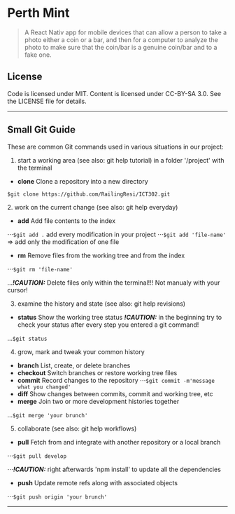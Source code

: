 # Perth Mint
>   A React Nativ app for mobile devices that can allow a person to take a photo either a coin or a bar, and then for a computer to analyze the photo to make sure that the coin/bar is a genuine coin/bar and to a fake one.


## License

Code is licensed under MIT. Content is licensed under CC-BY-SA 3.0. See the LICENSE file for details.

---


## Small Git Guide

These are common Git commands used in various situations in our project:

1. start a working area (see also: git help tutorial) in a folder '/project' with the terminal

+ **clone**      Clone a repository into a new directory

`$git clone https://github.com/RailingResi/ICT302.git`


<Enter>
2. work on the current change (see also: git help everyday)

+ **add**        Add file contents to the index

⋅⋅⋅`$git add .` add every modification in your project
⋅⋅⋅`$git add 'file-name'` => add only the modification of one file

+ **rm**         Remove files from the working tree and from the index 

⋅⋅⋅`$git rm 'file-name'`

...**_!CAUTION:_** Delete files only within the terminal!!! Not manualy with your cursor!

<Enter>

3. examine the history and state (see also: git help revisions)

+ **status**     Show the working tree status **_!CAUTION:_** in the beginning try to check your status after every step you entered a git command!

...`$git status`

<Enter>

4. grow, mark and tweak your common history

+ **branch**     List, create, or delete branches
+ **checkout**   Switch branches or restore working tree files
+ **commit**     Record changes to the repository
⋅⋅⋅`$git commit -m'message what you changed'`
+ **diff**       Show changes between commits, commit and working tree, etc
+ **merge**      Join two or more development histories together

...`$git merge 'your brunch'`

<Enter>

5.  collaborate (see also: git help workflows)

+ **pull**       Fetch from and integrate with another repository or a local branch

⋅⋅⋅`$git pull develop`

⋅⋅⋅**_!CAUTION:_** right afterwards 'npm install' to update all the dependencies

+ **push**       Update remote refs along with associated objects

⋅⋅⋅`$git push origin 'your brunch'`

---



